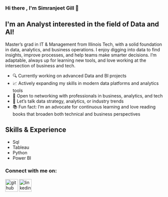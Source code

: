 ### Hi there , I'm Simranjeet Gill  👋

## I'm an Analyst interested in the field of Data and AI!

Master’s grad in IT & Management from Illinois Tech, with a solid foundation in data, analytics, and business operations. I enjoy digging into data to find insights, improve processes, and help teams make smarter decisions. I’m adaptable, always up for learning new tools, and love working at the intersection of business and tech.

- 🔍 Currently working on advanced Data and BI projects
- 📈 Actively expanding my skills in modern data platforms and analytics tools
- 🤝 Open to networking with professionals in business, analytics, and tech
- 💬 Let’s talk data strategy, analytics, or industry trends
- 📚 Fun fact: I’m an advocate for continuous learning and love reading books that broaden both technical and business perspectives

## Skills & Experience
* Sql
* Tableau
* Python
* Power BI


### Connect with me on:
[<img src='https://cdn.jsdelivr.net/npm/simple-icons@3.0.1/icons/github.svg' alt='github' height='40'>](https://github.com/SimranjeetG/SimranjeetG/tree/main)  [<img src='https://cdn.jsdelivr.net/npm/simple-icons@3.0.1/icons/linkedin.svg' alt='linkedin' height='40'>](https://www.linkedin.com/in/simranjeet-kaur-gill-6106aa234/)  



